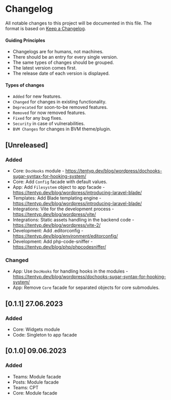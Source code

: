 # Changelog

All notable changes to this project will be documented in this file. The format is based on [Keep a Changelog](https://keepachangelog.com/en/1.0.0/).

#### Guiding Principles
- Changelogs are for humans, not machines.
- There should be an entry for every single version.
- The same types of changes should be grouped.
- The latest version comes first.
- The release date of each version is displayed.

#### Types of changes
- `Added` for new features.
- `Changed` for changes in existing functionality.
- `Deprecated` for soon-to-be removed features.
- `Removed` for now removed features.
- `Fixed` for any bug fixes.
- `Security` in case of vulnerabilities.
- `BVM Changes` for changes in BVM theme/plugin.

## [Unreleased]
### Added
- Core: `DocHooks` module - https://tentyp.dev/blog/wordpress/dochooks-sugar-syntax-for-hooking-system/
- Core: Add `Config` facade with default values.
- App: Add `Filesystem` object to app facade - https://tentyp.dev/blog/wordpress/introducing-laravel-blade/
- Templates: Add Blade templating engine - https://tentyp.dev/blog/wordpress/introducing-laravel-blade/
- Integrations: Vite for the development process - https://tentyp.dev/blog/wordpress/vite/
- Integrations: Static assets handling in the backend code - https://tentyp.dev/blog/wordpress/vite-2/
- Development: Add .editorconfig - https://tentyp.dev/blog/environment/editorconfig/
- Development: Add php-code-sniffer - https://tentyp.dev/blog/php/phpcodesniffer/
### Changed
- App: Use `DocHooks` for handling hooks in the modules - https://tentyp.dev/blog/wordpress/dochooks-sugar-syntax-for-hooking-system/
- App: Remove `Core` facade for separated objects for core submodules.

## [0.1.1] 27.06.2023
### Added
- Core: Widgets module
- Code: Singleton to app facade
## [0.1.0] 09.06.2023
### Added
- Teams: Module facade
- Posts: Module facade
- Teams: CPT
- Core: Module facade
